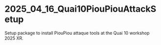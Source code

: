 # 2025_04_16_Quai10PiouPiouAttackSetup
Setup package to install PiouPiou attaque tools at the Quai 10 workshop 2025 XR.
